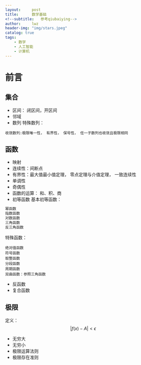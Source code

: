```yaml
---
layout:     post
title:      数学基础
<!--subtitle:   参考qiubaiying-->
author:     lwz
header-img: "img/stars.jpeg"
catalog: true
tags:
    - 数学
    - 人工智能
    - 计算机
---
```

# 前言

## 集合
- 区间： 闭区间，开区间
- 邻域
- 数列
特殊数列：
```
收敛数列:极限唯一性， 有界性， 保号性， 任一子数列也收敛且极限相同
```

## 函数
- 映射
- 连续性：间断点
- 有界性：最大值最小值定理， 零点定理与介值定理， 一致连续性
- 单调性
- 奇偶性
- 函数的运算： 和、积、商
- 初等函数
基本初等函数：
```Python
幂函数
指数函数
对数函数
三角函数
反三角函数
```

特殊函数：
```
绝对值函数
符号函数
取整函数
分段函数
周期函数
双曲函数：参照三角函数
```
- 反函数
- 复合函数

## 极限
定义：$$|f(x)- A|< \epsilon$$
- 无穷大
- 无穷小
- 极限运算法则
- 极限存在准则


